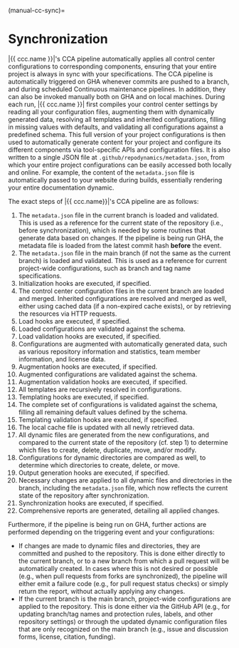 (manual-cc-sync)=
# Synchronization

|{{ ccc.name }}|'s CCA pipeline automatically
applies all control center configurations
to corresponding components,
ensuring that your entire project is always
in sync with your specifications.
The CCA pipeline is automatically triggered on GHA
whenever commits are pushed to a branch,
and during scheduled Continuous maintenance pipelines.
In addition, they can also be invoked manually both on GHA
and on local machines.
During each run, |{{ ccc.name }}| first compiles your control center settings by
reading all your configuration files,
augmenting them with dynamically generated data,
resolving all templates and inherited configurations,
filling in missing values with defaults,
and validating all configurations against a predefined schema.
This full version of your project configurations is then used
to automatically generate content for your project
and configure its different components via tool-specific APIs
and configuration files.
It is also written to a single JSON file at `.github/repodynamics/metadata.json`,
from which your entire project configurations can be easily accessed both locally and online.
For example, the content of the `metadata.json` file
is automatically passed to your website during builds,
essentially rendering your entire documentation dynamic.


The exact steps of |{{ ccc.name}}|'s CCA pipeline are as follows:

1. The `metadata.json` file in the current branch is loaded and validated.
   This is used as a reference for the current state of the repository (i.e., before synchronization),
   which is needed by some routines that generate data based on changes.
   If the pipeline is being run GHA, the metadata file is loaded from the latest
   commit hash **before** the event.
2. The `metadata.json` file in the main branch (if not the same as the current branch)
   is loaded and validated.
   This is used as a reference for current project-wide configurations,
   such as branch and tag name specifications.
3. Initialization hooks are executed, if specified.
4. The control center configuration files in the current branch are loaded
   and merged. Inherited configurations are resolved and merged as well,
   either using cached data (if a non-expired cache exists),
   or by retrieving the resources via HTTP requests.
5. Load hooks are executed, if specified.
6. Loaded configurations are validated against the schema.
7. Load validation hooks are executed, if specified.
8. Configurations are augmented with automatically generated data,
   such as various repository information and statistics,
   team member information, and license data.
9. Augmentation hooks are executed, if specified.
10. Augmented configurations are validated against the schema.
11. Augmentation validation hooks are executed, if specified.
12. All templates are recursively resolved in configurations.
13. Templating hooks are executed, if specified.
14. The complete set of configurations is validated against the schema,
    filling all remaining default values defined by the schema.
15. Templating validation hooks are executed, if specified.
16. The local cache file is updated with all newly retrieved data.
17. All dynamic files are generated from the new configurations,
    and compared to the current state of the repository (cf. step 1)
    to determine which files to create, delete, duplicate, move, and/or modify.
18. Configurations for dynamic directories are compared as well,
    to determine which directories to create, delete, or move.
19. Output generation hooks are executed, if specified.
20. Necessary changes are applied to all dynamic files and directories in the branch,
    including the `metadata.json` file, which now reflects
    the current state of the repository after synchronization.
21. Synchronization hooks are executed, if specified.
22. Comprehensive reports are generated, detailing all applied changes.


Furthermore, if the pipeline is being run on GHA,
further actions are performed depending on the triggering event and your configurations:

- If changes are made to dynamic files and directories,
  they are committed and pushed to the repository.
  This is done either directly to the current branch, or to a new branch
  from which a pull request will be automatically created.
  In cases where this is not desired or possible (e.g., when pull requests from forks are synchronized),
  the pipeline will either emit a failure code (e.g., for pull request status checks)
  or simply return the report, without actually applying any changes.
- If the current branch is the main branch, project-wide configurations
  are applied to the repository. This is done either via the GitHub API
  (e.g., for updating branch/tag names and protection rules, labels, and other repository settings)
  or through the updated dynamic configuration files that are only recognized on the main branch
  (e.g., issue and discussion forms, license, citation, funding).

